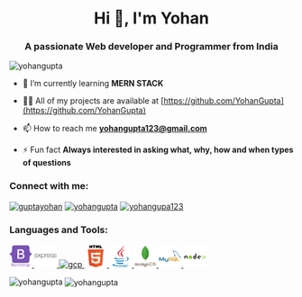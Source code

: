 <h1 align="center">Hi 👋, I'm Yohan</h1>
<h3 align="center">A passionate Web developer and Programmer from India</h3>

<p align="left"> <img src="https://komarev.com/ghpvc/?username=yohangupta&label=Profile%20views&color=0e75b6&style=flat" alt="yohangupta" /> </p>


<!-- - 🔭 I’m currently working on **a web development project having name shopper's spot** -->

- 🌱 I’m currently learning **MERN STACK**

- 👨‍💻 All of my projects are available at [https://github.com/YohanGupta](https://github.com/YohanGupta)

- 📫 How to reach me **yohangupta123@gmail.com**

- ⚡ Fun fact **Always interested in asking what, why, how and when types of questions**

<h3 align="left">Connect with me:</h3>
<p align="left">
<a href="https://twitter.com/guptayohan" target="blank"><img align="center" src="https://cdn.jsdelivr.net/npm/simple-icons@3.0.1/icons/twitter.svg" alt="guptayohan" height="30" width="40" /></a>
<a href="https://linkedin.com/in/yohan-gupta-a1b9111b6" target="blank"><img align="center" src="https://cdn.jsdelivr.net/npm/simple-icons@3.0.1/icons/linkedin.svg" alt="yohangupta" height="30" width="40" /></a>
<a href="https://www.hackerrank.com/yohangupta123" target="blank"><img align="center" src="https://cdn.jsdelivr.net/npm/simple-icons@3.0.1/icons/hackerrank.svg" alt="yohangupa123" height="30" width="40" /></a>
</p>

<h3 align="left">Languages and Tools:</h3>
<p align="left"> <a href="https://getbootstrap.com" target="_blank"> <img src="https://raw.githubusercontent.com/devicons/devicon/master/icons/bootstrap/bootstrap-plain-wordmark.svg" alt="bootstrap" width="40" height="40"/> </a> 
<!--   <a href="https://www.djangoproject.com/" target="_blank"> <img src="https://raw.githubusercontent.com/devicons/devicon/master/icons/django/django-original.svg" alt="django" width="40" height="40"/> </a>  -->
<a href="https://expressjs.com" target="_blank"> <img src="https://raw.githubusercontent.com/devicons/devicon/master/icons/express/express-original-wordmark.svg" alt="express" width="40" height="40"/> </a>
<a href="https://cloud.google.com" target="_blank"> <img src="https://www.vectorlogo.zone/logos/google_cloud/google_cloud-icon.svg" alt="gcp" width="40" height="40"/> </a>
<a href="https://www.w3.org/html/" target="_blank"> <img src="https://raw.githubusercontent.com/devicons/devicon/master/icons/html5/html5-original-wordmark.svg" alt="html5" width="40" height="40"/> </a>
<a href="https://www.java.com" target="_blank"> <img src="https://raw.githubusercontent.com/devicons/devicon/master/icons/java/java-original.svg" alt="java" width="40" height="40"/> </a> 
<a href="https://www.mongodb.com/" target="_blank"> <img src="https://raw.githubusercontent.com/devicons/devicon/master/icons/mongodb/mongodb-original-wordmark.svg" alt="mongodb" width="40" height="40"/> </a> 
<a href="https://www.mysql.com/" target="_blank"> <img src="https://raw.githubusercontent.com/devicons/devicon/master/icons/mysql/mysql-original-wordmark.svg" alt="mysql" width="40" height="40"/> </a> 
<a href="https://nodejs.org" target="_blank"> <img src="https://raw.githubusercontent.com/devicons/devicon/master/icons/nodejs/nodejs-original-wordmark.svg" alt="nodejs" width="40" height="40"/> </a> </p>


<p><img align="left" src="https://github-readme-stats.vercel.app/api/top-langs?username=yohangupta&show_icons=true&locale=en&layout=compact" alt="yohangupta" /></p>
<p>&nbsp;<img align="center" src="https://github-readme-stats.vercel.app/api?username=yohangupta&show_icons=true&locale=en" alt="yohangupta" /></p>
